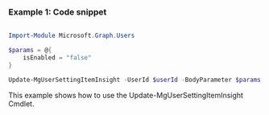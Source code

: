### Example 1: Code snippet

```powershell

Import-Module Microsoft.Graph.Users

$params = @{
	isEnabled = "false"
}

Update-MgUserSettingItemInsight -UserId $userId -BodyParameter $params

```
This example shows how to use the Update-MgUserSettingItemInsight Cmdlet.

